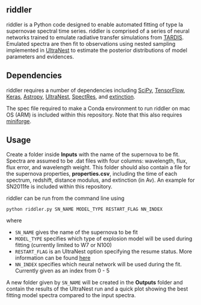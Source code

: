 ## riddler

riddler is a Python code designed to enable automated fitting of type Ia supernovae spectral time series. riddler is comprised of a series of neural networks trained to emulate radiative transfer simulations from [TARDIS](https://github.com/tardis-sn/tardis). Emulated spectra are then fit to observations using nested sampling implemented in [UltraNest](https://johannesbuchner.github.io/UltraNest/readme.html) to estimate the posterior distributions of model parameters and evidences.


## Dependencies

riddler requires a number of dependencies including [SciPy](https://scipy.org/), [TensorFlow](https://www.tensorflow.org/), [Keras](https://keras.io/), [Astropy](https://www.astropy.org/), [UltraNest](https://johannesbuchner.github.io/UltraNest/readme.html), [SpectRes](https://spectres.readthedocs.io/en/latest/), and [extinction](https://extinction.readthedocs.io/en/latest/#). 

The spec file required to make a Conda environment to run riddler on mac OS (ARM) is included within this repository. Note that this also requires [miniforge](https://github.com/conda-forge/miniforge). 


## Usage

Create a folder inside **Inputs** with the name of the supernova to be fit. Spectra are assumed to be .dat files with four columns: wavelength, flux, flux error, and wavelength weight. This folder should also contain a file for the supernova properties, **properties.csv**, including the time of each spectrum, redshift, distance modulus, and extinction (in Av). An example for SN2011fe is included within this repository.

riddler can be run from the command line using
  
  ```python riddler.py SN_NAME MODEL_TYPE RESTART_FLAG NN_INDEX```

where
* ```SN_NAME``` gives the name of the supernova to be fit
* ```MODEL_TYPE``` specifies which type of explosion model will be used during fitting (currently limited to W7 or N100)
* ```RESTART_FLAG``` is an UltraNest option specifying the resume status. More information can be found [here](https://johannesbuchner.github.io/UltraNest/ultranest.html#ultranest.integrator.ReactiveNestedSampler)
* ```NN_INDEX``` specifies which neural network will be used during the fit. Currently given as an index from 0 - 5

A new folder given by ```SN_NAME``` will be created in the **Outputs** folder and contain the results of the UltraNest run and a quick plot showing the best fitting model spectra compared to the input spectra.
